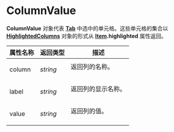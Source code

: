 # ColumnValue

**ColumnValue** 对象代表 **[Tab](tab.zh.md)** 中选中的单元格。这些单元格的集合以 **[HighlightedColumns](highlightedcolumns.zh.md)** 对象的形式从 **[Item](item.zh.md).highlighted** 属性返回。

<table>
<thead><tr><th>
属性名称</th><th>
返回类型</th><th>
描述
</th></tr></thead><tbody><tr><td>
column</td><td>

*string*</td><td>
返回列的名称。
</td></tr><tr><td>
label</td><td>

*string*</td><td>
返回列的显示名称。
</td></tr><tr><td>
value</td><td>

*string*</td><td>
返回列的值。
</td></tr></tbody>
</table>